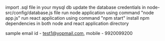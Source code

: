 import .sql file in your mysql db
update the database credentials in node-src/config/database.js file
run node application using command "node app.js"
run react application using command "npm start"
install npm dependencies in both node and react application directory

sample email id - test1@yopmail.com, mobile - 9920099200
